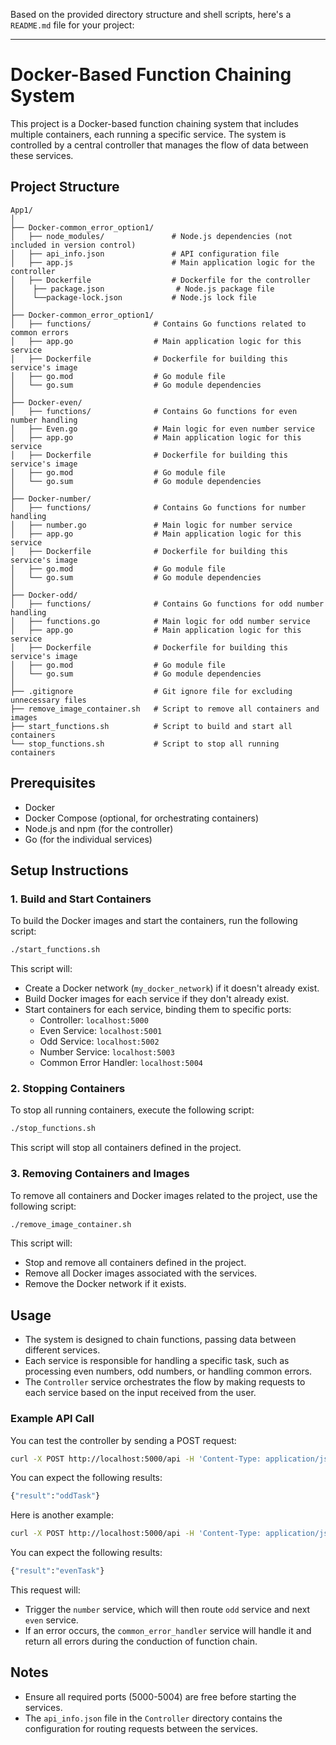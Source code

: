 Based on the provided directory structure and shell scripts, here's a `README.md` file for your project:

---

# Docker-Based Function Chaining System

This project is a Docker-based function chaining system that includes multiple containers, each running a specific service. The system is controlled by a central controller that manages the flow of data between these services.

## Project Structure

```
App1/
│
├── Docker-common_error_option1/
│   ├── node_modules/               # Node.js dependencies (not included in version control)
│   ├── api_info.json               # API configuration file
│   ├── app.js                      # Main application logic for the controller
│   ├── Dockerfile                  # Dockerfile for the controller
│    ├── package.json                # Node.js package file
│    └──package-lock.json           # Node.js lock file
│
├── Docker-common_error_option1/
│   ├── functions/              # Contains Go functions related to common errors
│   ├── app.go                  # Main application logic for this service
│   ├── Dockerfile              # Dockerfile for building this service's image
│   ├── go.mod                  # Go module file
│   └── go.sum                  # Go module dependencies
│
├── Docker-even/
│   ├── functions/              # Contains Go functions for even number handling
│   ├── Even.go                 # Main logic for even number service
│   ├── app.go                  # Main application logic for this service
│   ├── Dockerfile              # Dockerfile for building this service's image
│   ├── go.mod                  # Go module file
│   └── go.sum                  # Go module dependencies
│
├── Docker-number/
│   ├── functions/              # Contains Go functions for number handling
│   ├── number.go               # Main logic for number service
│   ├── app.go                  # Main application logic for this service
│   ├── Dockerfile              # Dockerfile for building this service's image
│   ├── go.mod                  # Go module file
│   └── go.sum                  # Go module dependencies
│
├── Docker-odd/
│   ├── functions/              # Contains Go functions for odd number handling
│   ├── functions.go            # Main logic for odd number service
│   ├── app.go                  # Main application logic for this service
│   ├── Dockerfile              # Dockerfile for building this service's image
│   ├── go.mod                  # Go module file
│   └── go.sum                  # Go module dependencies
│
├── .gitignore                  # Git ignore file for excluding unnecessary files
├── remove_image_container.sh   # Script to remove all containers and images
├── start_functions.sh          # Script to build and start all containers
└── stop_functions.sh           # Script to stop all running containers
```

## Prerequisites

- Docker
- Docker Compose (optional, for orchestrating containers)
- Node.js and npm (for the controller)
- Go (for the individual services)

## Setup Instructions

### 1. Build and Start Containers

To build the Docker images and start the containers, run the following script:

```bash
./start_functions.sh
```

This script will:
- Create a Docker network (`my_docker_network`) if it doesn't already exist.
- Build Docker images for each service if they don't already exist.
- Start containers for each service, binding them to specific ports:
  - Controller: `localhost:5000`
  - Even Service: `localhost:5001`
  - Odd Service: `localhost:5002`
  - Number Service: `localhost:5003`
  - Common Error Handler: `localhost:5004`

### 2. Stopping Containers

To stop all running containers, execute the following script:

```bash
./stop_functions.sh
```

This script will stop all containers defined in the project.

### 3. Removing Containers and Images

To remove all containers and Docker images related to the project, use the following script:

```bash
./remove_image_container.sh
```

This script will:
- Stop and remove all containers defined in the project.
- Remove all Docker images associated with the services.
- Remove the Docker network if it exists.

## Usage

- The system is designed to chain functions, passing data between different services.
- Each service is responsible for handling a specific task, such as processing even numbers, odd numbers, or handling common errors.
- The `Controller` service orchestrates the flow by making requests to each service based on the input received from the user.

### Example API Call

You can test the controller by sending a POST request:

```bash
curl -X POST http://localhost:5000/api -H 'Content-Type: application/json' -d '{"root":"{\"Number\":\"2123214\"}"}'
```

You can expect the following results:
```bash
{"result":"oddTask"}
```

Here is another example:

```bash
curl -X POST http://localhost:5000/api -H 'Content-Type: application/json' -d '{"root":"{\"Number\":\"2123215\"}"}'
```

You can expect the following results:
```bash
{"result":"evenTask"}
```

This request will:
- Trigger the `number` service, which will then route `odd` service and next `even` service.
- If an error occurs, the `common_error_handler` service will handle it and return all errors during the conduction of function chain.

## Notes

- Ensure all required ports (5000-5004) are free before starting the services.
- The `api_info.json` file in the `Controller` directory contains the configuration for routing requests between the services.
